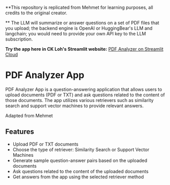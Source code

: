 
**This repository is replicated from Mehmet for learning purposes, all credits to the original creator.

** The LLM will summarize or answer questions on a set of PDF files that you upload; the backend engine is OpenAI or HuggingBear's LLM and langchain; you would need to provide your own API key to the LLM subscription.

**Try the app here in CK Loh's Streamlit website:** [PDF Analyzer on Streamlit Cloud]([https://ckloh720-multipdf-langchain-qa-app-juhq65.streamlit.app](https://ck-app-multipdf-langchain-openai-6fqjfysu2qvmtll65evopd.streamlit.app/)/)

# PDF Analyzer App

PDF Analyzer App is a question-answering application that allows users to upload documents (PDF or TXT) and ask questions related to the content of those documents. The app utilizes various retrievers such as similarity search and support vector machines to provide relevant answers.

Adapted from Mehmet

## Features

- Upload PDF or TXT documents
- Choose the type of retriever: Similarity Search or Support Vector Machines
- Generate sample question-answer pairs based on the uploaded documents
- Ask questions related to the content of the uploaded documents
- Get answers from the app using the selected retriever method

